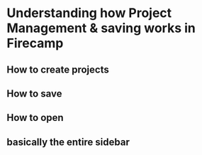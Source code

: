 # Understanding how Project Management & saving works in Firecamp

## How to create projects

## How to save

## How to open

## basically the entire sidebar
